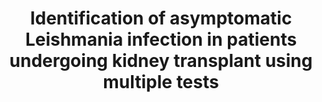 ---
title: "Identification of asymptomatic Leishmania infection in patients undergoing kidney transplant using multiple tests"
journal: "International Journal of Infectious Diseases"
year: 2024
volume: 138
DOI: 10.1016/j.ijid.2023.11.012
pmid: 
authorslist:
 -  author: Alessandro Deni
 -  author: Alessandra Mistral De Pascali
 -  author: Margherita Ortalli
 -  author: Emma Balducelli
 -  author: Michele Provenzano
 -  author: Francesca Ferrara
 -  author: Marco Busutti
 -  author: Gaetano La Manna
 -  author: Lorenzo Zammarchi
 -  author: Alessandro Bartoloni
 -  author: others
---